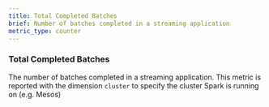 ```yaml
---
title: Total Completed Batches
brief: Number of batches completed in a streaming application
metric_type: counter
---
```

### Total Completed Batches
The number of batches completed in a streaming application. This metric is reported with the dimension `cluster` to specify the cluster Spark is running on (e.g. Mesos)
